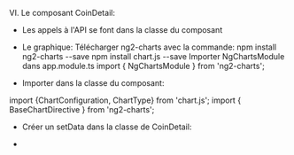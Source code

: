 VI. Le composant CoinDetail:

- Les appels à l'API se font dans la classe du composant

- Le graphique:
Télécharger ng2-charts avec la commande:
    npm install ng2-charts --save
    npm install chart.js --save
Importer NgChartsModule dans app.module.ts
    import { NgChartsModule } from 'ng2-charts';

- Importer dans la classe du composant:

import {ChartConfiguration, ChartType} from 'chart.js';
import { BaseChartDirective } from 'ng2-charts';

- Créer un setData dans la classe de CoinDetail:

 





- 

